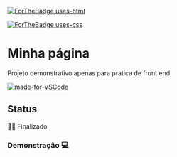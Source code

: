 [![ForTheBadge uses-html](http://ForTheBadge.com/images/badges/uses-html.svg)](http://ForTheBadge.com)

[![ForTheBadge uses-css](http://ForTheBadge.com/images/badges/uses-css.svg)](http://ForTheBadge.com)


# Minha página
Projeto demonstrativo apenas para pratica de front end

[![made-for-VSCode](https://img.shields.io/badge/Made%20for-VSCode-1f425f.svg)](https://code.visualstudio.com/)

<!--te-->

## Status

👍🏻 Finalizado


###  Demonstração 💻


